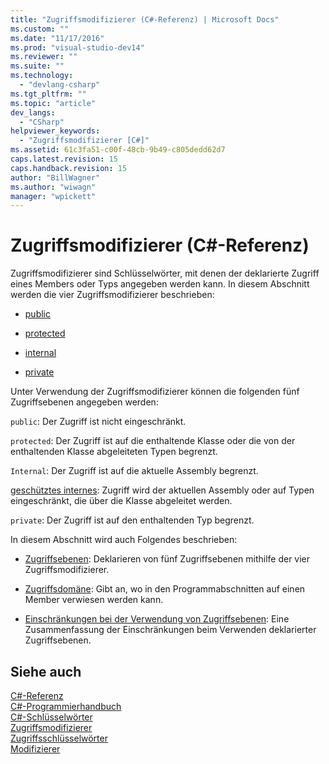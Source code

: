 ```yaml
---
title: "Zugriffsmodifizierer (C#-Referenz) | Microsoft Docs"
ms.custom: ""
ms.date: "11/17/2016"
ms.prod: "visual-studio-dev14"
ms.reviewer: ""
ms.suite: ""
ms.technology: 
  - "devlang-csharp"
ms.tgt_pltfrm: ""
ms.topic: "article"
dev_langs: 
  - "CSharp"
helpviewer_keywords: 
  - "Zugriffsmodifizierer [C#]"
ms.assetid: 61c3fa51-c00f-48cb-9b49-c805dedd62d7
caps.latest.revision: 15
caps.handback.revision: 15
author: "BillWagner"
ms.author: "wiwagn"
manager: "wpickett"
---
```

# Zugriffsmodifizierer (C#-Referenz)
Zugriffsmodifizierer sind Schlüsselwörter, mit denen der deklarierte Zugriff eines Members oder Typs angegeben werden kann.  In diesem Abschnitt werden die vier Zugriffsmodifizierer beschrieben:  
  
-   [public](../../../csharp/language-reference/keywords/public.md)  
  
-   [protected](../../../csharp/language-reference/keywords/protected.md)  
  
-   [internal](../../../csharp/language-reference/keywords/internal.md)  
  
-   [private](../../../csharp/language-reference/keywords/private.md)  
  
 Unter Verwendung der Zugriffsmodifizierer können die folgenden fünf Zugriffsebenen angegeben werden:  
  
 `public`: Der Zugriff ist nicht eingeschränkt.  
  
 `protected`: Der Zugriff ist auf die enthaltende Klasse oder die von der enthaltenden Klasse abgeleiteten Typen begrenzt.  
  
 `Internal`: Der Zugriff ist auf die aktuelle Assembly begrenzt.  
  
 [geschütztes internes](../../../csharp/programming-guide/classes-and-structs/access-modifiers.md): Zugriff wird der aktuellen Assembly oder auf Typen eingeschränkt, die über die Klasse abgeleitet werden.  
  
 `private`: Der Zugriff ist auf den enthaltenden Typ begrenzt.  
  
 In diesem Abschnitt wird auch Folgendes beschrieben:  
  
-   [Zugriffsebenen](../../../csharp/language-reference/keywords/accessibility-levels.md): Deklarieren von fünf Zugriffsebenen mithilfe der vier Zugriffsmodifizierer.  
  
-   [Zugriffsdomäne](../../../csharp/language-reference/keywords/accessibility-domain.md): Gibt an, wo in den Programmabschnitten auf einen Member verwiesen werden kann.  
  
-   [Einschränkungen bei der Verwendung von Zugriffsebenen](../../../csharp/language-reference/keywords/restrictions-on-using-accessibility-levels.md): Eine Zusammenfassung der Einschränkungen beim Verwenden deklarierter Zugriffsebenen.  
  
## Siehe auch  
 [C\#\-Referenz](../../../csharp/language-reference/index.md)   
 [C\#\-Programmierhandbuch](../../../csharp/programming-guide/index.md)   
 [C\#\-Schlüsselwörter](../../../csharp/language-reference/keywords/index.md)   
 [Zugriffsmodifizierer](../../../csharp/programming-guide/classes-and-structs/access-modifiers.md)   
 [Zugriffsschlüsselwörter](../../../csharp/language-reference/keywords/access-keywords.md)   
 [Modifizierer](../../../csharp/language-reference/keywords/modifiers.md)